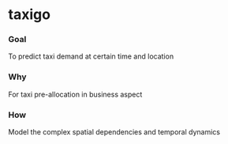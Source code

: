 # taxigo

### Goal 
To predict taxi demand at certain time and location

### Why
For taxi pre-allocation in business aspect 

### How
Model the complex spatial dependencies and temporal dynamics


